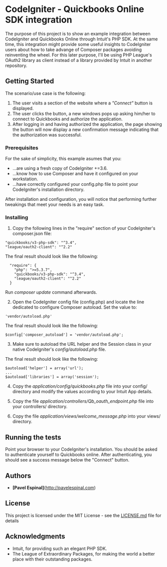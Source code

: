 # CodeIgniter - Quickbooks Online SDK integration

The purpose of this project is to show an example integration between CodeIgniter and Quickbooks Online through Intuit's PHP SDK. At the same time, this integration might provide some useful insights to CodeIgniter users about how to take advange of Composer packages avoiding reinventing the wheel. For this later purpose, I'll be using PHP League's OAuth2 library as client instead of a library provided by Intuit in another repository.

## Getting Started

The scenario/use case is the following: 

1. The user visits a section of the website where a *"Connect"* button is displayed.
2. The user clicks the button, a new windows pops up asking him/her to connect to Quickbooks and authorize the application.
3. After logging in and having authorized the application, the page showing the button will now display a new confirmation message indicating that the authorization was successful.

### Prerequisites

For the sake of simplicity, this example asumes that you:

* ...are using a fresh copy of CodeIgniter +=3.6.
* ...know how to use Composer and have it configured on your workstation.
* ...have correctly configured your config.php file to point your CodeIgniter's installation directory.

After installation and configuration, you will notice that performing further tweakings that meet your needs is an easy task.

### Installing

1. Copy the following lines in the "require" section of your CodeIgniter's composer.json file:

```
"quickbooks/v3-php-sdk": "^3.4",
"league/oauth2-client": "^2.2"
```

The final result should look like the following:

```
  "require": {
    "php": ">=5.3.7",
    "quickbooks/v3-php-sdk": "^3.4",
    "league/oauth2-client": "^2.2"
  }
```

Run _composer update_ command afterwards.

2. Open the CodeIgniter config file (config.php) and locate the line dedicated to configure Composer autoload. Set the value to:

```
'vendor/autoload.php'
```

The final result should look like the following:

```
$config['composer_autoload'] = 'vendor/autoload.php';
```
3. Make sure to autoload the URL helper and the Session class in your native CodeIgniter's _config/autoload.php_ file.

The final result should look like the following:

```
$autoload['helper'] = array('url');
...
$autoload['libraries'] = array('session');
```
4. Copy the _application/config/quickbooks.php_ file into your config/ directory and modify the values according to your Intuit App details.

5. Copy the file _application/controllers/Qb_oauth_endpoint.php_ file into your controllers/ directory.

6. Copy the file _application/views/welcome_message.php_ into your views/ directory. 

## Running the tests

Point your browser to your CodeIgniter's installation. You should be asked to authenticate yourself to Quickbooks online. After authenticating, you should see a success message below the "Connect" button.

## Authors

* **[Pavel Espinal]**(http://pavelespinal.com)

## License

This project is licensed under the MIT License - see the [LICENSE.md](LICENSE.md) file for details

## Acknowledgments

* Intuit, for providing such an elegant PHP SDK.
* The League of Extraordinary Packages, for making the world a better place with their outstanding packages.
